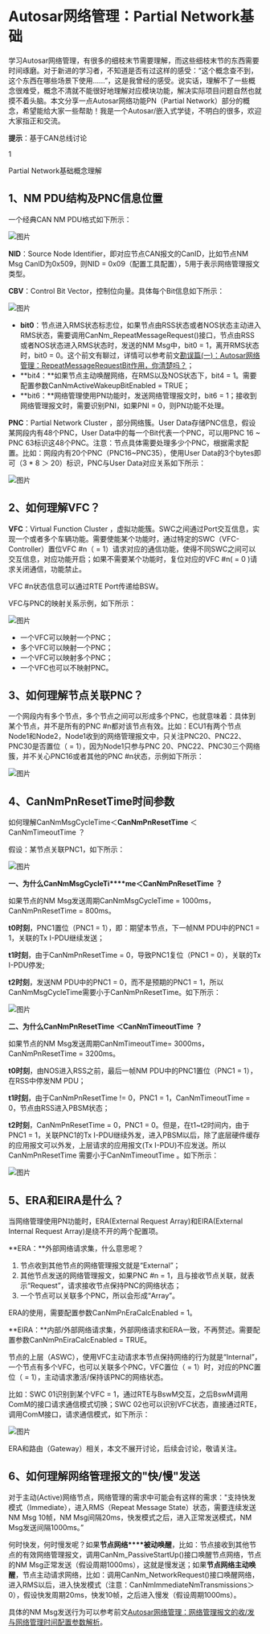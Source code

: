 # Autosar网络管理：Partial Network基础

学习Autosar网络管理，有很多的细枝末节需要理解，而这些细枝末节的东西需要时间琢磨。对于新进的学习者，不知道是否有过这样的感受：“这个概念查不到，这个东西在哪些场景下使用......”，这是我曾经的感受。说实话，理解不了一些概念很难受，概念不清就不能很好地理解对应模块功能，解决实际项目问题自然也就摸不着头脑。本文分享一点Autosar网络功能PN（Partial Network）部分的概念，希望能给大家一些帮助！我是一个Autosar/嵌入式学徒，不明白的很多，欢迎大家指正和交流。

**提示**：基于CAN总线讨论

1

Partial Network基础概念理解

## 1、NM PDU结构及PNC信息位置

一个经典CAN NM PDU格式如下所示：

![图片](https://mmbiz.qpic.cn/mmbiz_png/eEEQvxEw8vz3NkK5cUvMvtY3ultKibldumKa0QKib18b1thHnBHvWQfbv3JRQSgvufeb0WyxcJFNcciciaFt1Z9pgQ/640?wx_fmt=png&wxfrom=5&wx_lazy=1&wx_co=1)

**NID**：Source Node Identifier，即对应节点CAN报文的CanID，比如节点NM Msg CanID为0x509，则NID = 0x09（配置工具配置），5用于表示网络管理报文类型。

**CBV**：Control Bit Vector，控制位向量。具体每个Bit信息如下所示：

![图片](https://mmbiz.qpic.cn/mmbiz_png/eEEQvxEw8vz3NkK5cUvMvtY3ultKiblduicXB5Gk95swZbB27XIFCeq4hnrfLqHfu2u6Rjph96UapfvdVkaNpu0w/640?wx_fmt=png&wxfrom=5&wx_lazy=1&wx_co=1)

- **bit0**：节点进入RMS状态标志位，如果节点由RSS状态或者NOS状态主动进入RMS状态，需要调用CanNm_RepeatMessageRequest()接口，节点由RSS或者NOS状态进入RMS状态时，发送的NM Msg中，bit0 = 1，离开RMS状态时，bit0 = 0。这个前文有聊过，详情可以参考前文[勘误篇(一)：Autosar网络管理：RepeatMessageRequestBit作用，你清楚吗？](http://mp.weixin.qq.com/s?__biz=MzUyNDU4NTc1NQ==&mid=2247487447&idx=1&sn=0fa6ba9f73244ef1a8ab4ea4a17b6923&chksm=fa2a51a3cd5dd8b54a0ab073a13b9eb12d7dcc9d80587f59b8ce482fca278d66f8e80625ecfc&scene=21#wechat_redirect)；
- **bit4：**如果节点主动唤醒网络，在RMS以及NOS状态下，bit4 = 1。需要配置参数CanNmActiveWakeupBitEnabled = TRUE；
- **bit6：**网络管理使用PN功能时，发送网络管理报文时，bit6 = 1；接收到网络管理报文时，需要识别PNI，如果PNI = 0，则PN功能不处理。

**PNC**：Partial Network Cluster ，部分网络簇。User Data存储PNC信息，假设某网段内有48个PNC，User Data中的每一个Bit代表一个PNC，可以用PNC 16 ~ PNC 63标识这48个PNC。注意：节点具体需要处理多少个PNC，根据需求配置。比如：网段内有20个PNC（PNC16~PNC35），使用User Data的3个bytes即可（3 * 8 ＞ 20）标识，PNC与User Data对应关系如下所示：

![图片](https://mmbiz.qpic.cn/mmbiz_png/eEEQvxEw8vx7Mia1nJrIpFnFziaLYgQsviaBicWXOMHfk5N8y3usSJ7uvdRZ9a55zl7GYWXicNa458gsbhnb7wcEJTg/640?wx_fmt=png&wxfrom=5&wx_lazy=1&wx_co=1)

## 2、如何理解VFC？

**VFC**：Virtual Function Cluster ，虚拟功能簇。SWC之间通过Port交互信息，实现一个或者多个车辆功能。需要使能某个功能时，通过特定的SWC（VFC-Controller）置位VFC #n（ = 1）请求对应的通信功能，使得不同SWC之间可以交互信息，对应功能开启；如果不需要某个功能时，复位对应的VFC #n( = 0 )请求关闭通信，功能禁止。

VFC #n状态信息可以通过RTE Port传递给BSW。

VFC与PNC的映射关系示例，如下所示：

![图片](https://mmbiz.qpic.cn/mmbiz_png/eEEQvxEw8vx7Mia1nJrIpFnFziaLYgQsviam1VficMwjiaVLULcT0W8hK9WNSb3SePibmbmpI5Mhnq8dw6pKZlUWQ3xw/640?wx_fmt=png&wxfrom=5&wx_lazy=1&wx_co=1)

- 一个VFC可以映射一个PNC；
- 多个VFC可以映射一个PNC；
- 一个VFC可以映射多个PNC；
- 一个VFC也可以不映射PNC。

## 3、如何理解节点关联PNC？

一个网段内有多个节点，多个节点之间可以形成多个PNC，也就意味着：具体到某个节点，并不是所有的PNC #n都对该节点有效。比如：ECU1有两个节点Node1和Node2，Node1收到的网络管理报文中，只关注PNC20、PNC22、PNC30是否置位（ = 1），因为Node1只参与PNC 20、PNC22、PNC30三个网络簇，并不关心PNC16或者其他的PNC #n状态，示例如下所示：

![图片](https://mmbiz.qpic.cn/mmbiz_png/eEEQvxEw8vx7Mia1nJrIpFnFziaLYgQsviaqqtc3C6Enyfx0IibQz9Hmia6of3dNfBkJcAzZicqYqcrnSvWDmNEtAz9w/640?wx_fmt=png&wxfrom=5&wx_lazy=1&wx_co=1)

## 4、CanNmPnResetTime时间参数

如何理解CanNmMsgCycleTime＜**CanNmPnResetTime** ＜CanNmTimeoutTime ？

假设：某节点关联PNC1，如下所示：

![图片](https://mmbiz.qpic.cn/mmbiz_png/eEEQvxEw8vz3NkK5cUvMvtY3ultKiblduWh2jAFib44kW6diaHQoRd99UOZxAB8xxNjTsGX8KzPibib1h57YNsDsM9g/640?wx_fmt=png&wxfrom=5&wx_lazy=1&wx_co=1)

**一、为什么CanNmMsgCycleTi****me＜CanNmPnResetTime ？**

如果节点的NM Msg发送周期CanNmMsgCycleTime = 1000ms，CanNmPnResetTime  = 800ms。

**t0时刻**，PNC1置位（PNC1 = 1），即：期望本节点，下一帧NM PDU中的PNC1 = 1，关联的Tx I-PDU继续发送；

**t1时刻**，由于CanNmPnResetTime = 0，导致PNC1复位（PNC1 = 0），关联的Tx I-PDU停发;

**t2时刻**，发送NM PDU中的PNC1 = 0，而不是预期的PNC1 = 1，所以CanNmMsgCycleTime需要小于CanNmPnResetTime。如下所示：

![图片](https://mmbiz.qpic.cn/mmbiz_png/eEEQvxEw8vz3NkK5cUvMvtY3ultKibldu2EC6Yb3vibyxamibSw1BnEhuMU511ut3QvCRb2RpvLnnuy5NEdu8FFbw/640?wx_fmt=png&wxfrom=5&wx_lazy=1&wx_co=1)

**二、为什么CanNmPnResetTime ＜CanNmTimeoutTime ？**

如果节点的NM Msg发送周期CanNmTimeoutTime= 3000ms，CanNmPnResetTime  = 3200ms。

**t0时刻**，由NOS进入RSS之前，最后一帧NM PDU中的PNC1置位（PNC1 = 1），在RSS中停发NM PDU；

**t1时刻**，由于CanNmPnResetTime != 0，PNC1 = 1，CanNmTimeoutTime = 0，节点由RSS进入PBSM状态；

**t2时刻**，CanNmPnResetTime = 0，PNC1 = 0。但是，在t1~t2时间内，由于PNC1 = 1，关联PNC1的Tx I-PDU继续外发，进入PBSM以后，除了底层硬件缓存的应用报文可以外发，上层请求的应用报文(Tx I-PDU)不应发送。所以CanNmPnResetTime 需要小于CanNmTimeoutTime 。如下所示：

![图片](https://mmbiz.qpic.cn/mmbiz_png/eEEQvxEw8vz3NkK5cUvMvtY3ultKiblduIgmOD7QNfUVeoEJCxQX5EKHWjQSKPtvX18PjL3xxmQ1Aam3tle1QaQ/640?wx_fmt=png&wxfrom=5&wx_lazy=1&wx_co=1)

## 5、ERA和EIRA是什么？

当网络管理使用PN功能时，ERA(External Request Array)和EIRA(External Internal Request Array)是绕不开的两个配置项。

**ERA：**外部网络请求集，什么意思呢？

1. 节点收到其他节点的网络管理报文就是“External”；
2. 其他节点发送的网络管理报文，如果PNC #n = 1，且与接收节点关联，就表示“Request”，请求接收节点保持PNC的网络状态；
3. 一个节点可以关联多个PNC，所以会形成“Array”。

ERA的使用，需要配置参数CanNmPnEraCalcEnabled = 1。

**EIRA：**内部/外部网络请求集，外部网络请求和ERA一致，不再赘述。需要配置参数CanNmPnEiraCalcEnabled = TRUE。

节点的上层（ASWC），使用VFC主动请求本节点保持网络的行为就是“Internal”，一个节点有多个VFC，也可以关联多个PNC，VFC置位（ = 1）时，对应的PNC置位（ = 1），主动请求激活/保持该PNC的网络状态。

比如：SWC 01识别到某个VFC = 1，通过RTE与BswM交互，之后BswM调用ComM的接口请求通信模式切换；SWC 02也可以识别VFC状态，直接通过RTE，调用ComM接口，请求通信模式，如下所示：

![图片](https://mmbiz.qpic.cn/mmbiz_png/eEEQvxEw8vyBD5FAibpXIF6mMca67EWHnVicu9x1fprgZ1uH9IF0ANSn0wUuQwY3qkibCjxMRrZ3zf6pbb9pFdwpw/640?wx_fmt=png&wxfrom=5&wx_lazy=1&wx_co=1)

ERA和路由（Gateway）相关，本文不展开讨论，后续会讨论，敬请关注。

## 6、如何理解网络管理报文的"快/慢"发送

对于主动(Active)网络节点，网络管理的需求中可能会有这样的需求："支持快发模式（Immediate），进入RMS（Repeat Message State）状态，需要连续发送NM Msg 10帧，NM Msg间隔20ms，快发模式之后，进入正常发送模式，NM Msg发送间隔1000ms。”

何时快发，何时慢发呢？如果**节点网络****被动唤醒**，比如：节点接收到其他节点的有效网络管理报文，调用CanNm_PassiveStartUp()接口唤醒节点网络，节点的NM Msg正常发送（假设周期1000ms），这就是慢发送；如果**节点网络主动唤醒**，节点主动请求网络，比如：调用CanNm_NetworkRequest()接口唤醒网络，进入RMS以后，进入快发模式（注意：CanNmImmediateNmTransmissions＞0），假设快发周期20ms，快发10帧，之后进入慢发（假设周期1000ms）。

具体的NM Msg发送行为可以参考前文[Autosar网络管理：网络管理报文的收/发与网络管理时间配置参数解析](http://mp.weixin.qq.com/s?__biz=MzUyNDU4NTc1NQ==&mid=2247488000&idx=1&sn=fae533f0404e3c5cf4d570e9d625ba6d&chksm=fa2a4c74cd5dc562ba7be2c1e59dab384aaaf00efd597ed2d724c0ed56fc5c3a06447299ae1d&scene=21#wechat_redirect)。